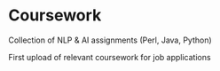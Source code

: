 # Coursework
Collection of NLP &amp; AI assignments (Perl, Java, Python)

First upload of relevant coursework for job applications
